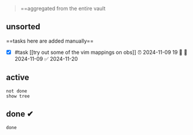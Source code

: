> ==aggregated from the entire vault

## unsorted
==tasks here are added manually==
- [x] #task [[try out some of the vim mappings on obs]] ⏰ 2024-11-09 19 🔺 📅 2024-11-09 ✅ 2024-11-20

## active

```tasks
not done
show tree
```

## done ✔

```tasks
done

```

